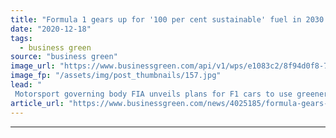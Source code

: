 ```yaml
---
title: "Formula 1 gears up for '100 per cent sustainable' fuel in 2030 net zero drive"
date: "2020-12-18"
tags: 
  - business green
source: "business green"
image_url: "https://www.businessgreen.com/api/v1/wps/e1083c2/8f94d0f8-730c-4afe-b99e-48b65327cadc/1/formula-1-2013-Credit-Sjo-iStock-516731073-185x114.jpg"
image_fp: "/assets/img/post_thumbnails/157.jpg"
lead: "
 Motorsport governing body FIA unveils plans for F1 cars to use greener fuel in next five years, as it sets sights on becoming net zero carbon by 2030 ..."
article_url: "https://www.businessgreen.com/news/4025185/formula-gears-100-cent-sustainable-fuel-2030-net-zero-drive"
---
```


---
